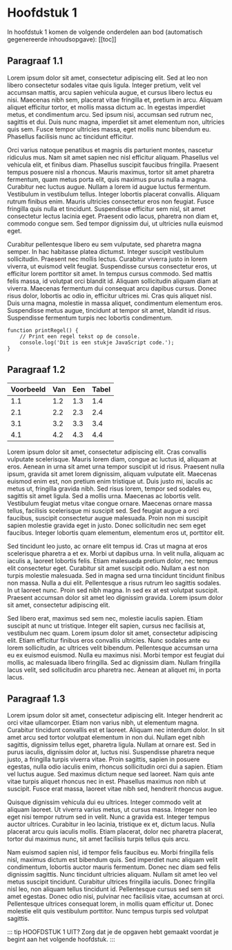 # Hoofdstuk 1

In hoofdstuk 1 komen de volgende onderdelen aan bod (automatisch gegenereerde inhoudsopgave):
[[toc]]

## Paragraaf 1.1

Lorem ipsum dolor sit amet, consectetur adipiscing elit. Sed at leo non libero consectetur sodales vitae quis ligula. Integer pretium, velit vel accumsan mattis, arcu sapien vehicula augue, et cursus libero lectus eu nisi. Maecenas nibh sem, placerat vitae fringilla et, pretium in arcu. Aliquam aliquet efficitur tortor, et mollis massa dictum ac. In egestas imperdiet metus, et condimentum arcu. Sed ipsum nisi, accumsan sed rutrum nec, sagittis et dui. Duis nunc magna, imperdiet sit amet elementum non, ultricies quis sem. Fusce tempor ultricies massa, eget mollis nunc bibendum eu. Phasellus facilisis nunc ac tincidunt efficitur.

Orci varius natoque penatibus et magnis dis parturient montes, nascetur ridiculus mus. Nam sit amet sapien nec nisl efficitur aliquam. Phasellus vel vehicula elit, et finibus diam. Phasellus suscipit faucibus fringilla. Praesent tempus posuere nisl a rhoncus. Mauris maximus, tortor sit amet pharetra fermentum, quam metus porta elit, quis maximus purus nulla a magna. Curabitur nec luctus augue. Nullam a lorem id augue luctus fermentum. Vestibulum in vestibulum tellus. Integer lobortis placerat convallis. Aliquam rutrum finibus enim. Mauris ultricies consectetur eros non feugiat. Fusce fringilla quis nulla et tincidunt. Suspendisse efficitur sem nisl, sit amet consectetur lectus lacinia eget. Praesent odio lacus, pharetra non diam et, commodo congue sem. Sed tempor dignissim dui, ut ultricies nulla euismod eget.

Curabitur pellentesque libero eu sem vulputate, sed pharetra magna semper. In hac habitasse platea dictumst. Integer suscipit vestibulum sollicitudin. Praesent nec mollis lectus. Curabitur viverra justo in lorem viverra, ut euismod velit feugiat. Suspendisse cursus consectetur eros, ut efficitur lorem porttitor sit amet. In tempus cursus commodo. Sed mattis felis massa, id volutpat orci blandit id. Aliquam sollicitudin aliquam diam at viverra. Maecenas fermentum dui consequat arcu dapibus cursus. Donec risus dolor, lobortis ac odio in, efficitur ultrices mi. Cras quis aliquet nisl. Duis urna magna, molestie in massa aliquet, condimentum elementum eros. Suspendisse metus augue, tincidunt at tempor sit amet, blandit id risus. Suspendisse fermentum turpis nec lobortis condimentum.

```js{3}
function printRegel() {
	// Print een regel tekst op de console.
	console.log('Dit is een stukje JavaScript code.');
}
```

## Paragraaf 1.2

| Voorbeeld | Van | Een | Tabel |
| --------- | --- | --- | ----- |
| 1.1       | 1.2 | 1.3 | 1.4   |
| 2.1       | 2.2 | 2.3 | 2.4   |
| 3.1       | 3.2 | 3.3 | 3.4   |
| 4.1       | 4.2 | 4.3 | 4.4   |

Lorem ipsum dolor sit amet, consectetur adipiscing elit. Cras convallis vulputate scelerisque. Mauris lorem diam, congue ac luctus id, aliquam at eros. Aenean in urna sit amet urna tempor suscipit ut id risus. Praesent nulla ipsum, gravida sit amet lorem dignissim, aliquam vulputate elit. Maecenas euismod enim est, non pretium enim tristique ut. Duis justo mi, iaculis ac metus ut, fringilla gravida nibh. Sed risus lorem, tempor sed sodales eu, sagittis sit amet ligula. Sed a mollis urna. Maecenas ac lobortis velit. Vestibulum feugiat metus vitae congue ornare. Maecenas ornare massa tellus, facilisis scelerisque mi suscipit sed. Sed feugiat augue a orci faucibus, suscipit consectetur augue malesuada. Proin non mi suscipit sapien molestie gravida eget in justo. Donec sollicitudin nec sem eget faucibus. Integer lobortis quam elementum, elementum eros ut, porttitor elit.

Sed tincidunt leo justo, ac ornare elit tempus id. Cras ut magna at eros scelerisque pharetra a et ex. Morbi ut dapibus urna. In velit nulla, aliquam ac iaculis a, laoreet lobortis felis. Etiam malesuada pretium dolor, nec tempus elit consectetur eget. Curabitur sit amet suscipit odio. Nullam a est non turpis molestie malesuada. Sed in magna sed urna tincidunt tincidunt finibus non massa. Nulla a dui elit. Pellentesque a risus rutrum leo sagittis sodales. In ut laoreet nunc. Proin sed nibh magna. In sed ex at est volutpat suscipit. Praesent accumsan dolor sit amet leo dignissim gravida. Lorem ipsum dolor sit amet, consectetur adipiscing elit.

Sed libero erat, maximus sed sem nec, molestie iaculis sapien. Etiam suscipit at nunc ut tristique. Integer elit sapien, cursus nec facilisis at, vestibulum nec quam. Lorem ipsum dolor sit amet, consectetur adipiscing elit. Etiam efficitur finibus eros convallis ultricies. Nunc sodales ante eu lorem sollicitudin, ac ultrices velit bibendum. Pellentesque accumsan urna eu ex euismod euismod. Nulla eu maximus nisi. Morbi tempor est feugiat dui mollis, ac malesuada libero fringilla. Sed ac dignissim diam. Nullam fringilla lacus velit, sed sollicitudin arcu pharetra nec. Aenean at aliquet mi, in porta lacus.

## Paragraaf 1.3

Lorem ipsum dolor sit amet, consectetur adipiscing elit. Integer hendrerit ac orci vitae ullamcorper. Etiam non varius nibh, ut elementum magna. Curabitur tincidunt convallis est et laoreet. Aliquam nec interdum dolor. In sit amet arcu sed tortor volutpat elementum in non dui. Nullam eget nibh sagittis, dignissim tellus eget, pharetra ligula. Nullam at ornare est. Sed in purus iaculis, dignissim dolor at, luctus nisi. Suspendisse pharetra neque justo, a fringilla turpis viverra vitae. Proin sagittis, sapien in posuere egestas, nulla odio iaculis enim, rhoncus sollicitudin orci dui a sapien. Etiam vel luctus augue. Sed maximus dictum neque sed laoreet. Nam quis ante vitae turpis aliquet rhoncus nec in est. Phasellus maximus non nibh ut suscipit. Fusce erat massa, laoreet vitae nibh sed, hendrerit rhoncus augue.

Quisque dignissim vehicula dui eu ultrices. Integer commodo velit at aliquam laoreet. Ut viverra varius metus, ut cursus massa. Integer non leo eget nisi tempor rutrum sed in velit. Nunc a gravida est. Integer tempus auctor ultrices. Curabitur in leo lacinia, tristique ex et, dictum lacus. Nulla placerat arcu quis iaculis mollis. Etiam placerat, dolor nec pharetra placerat, tortor dui maximus nunc, sit amet facilisis turpis tellus quis arcu.

Nam euismod sapien nisl, id tempor felis faucibus eu. Morbi fringilla felis nisl, maximus dictum est bibendum quis. Sed imperdiet nunc aliquam velit condimentum, lobortis auctor mauris fermentum. Donec nec diam sed felis dignissim sagittis. Nunc tincidunt ultricies aliquam. Nullam sit amet leo vel metus suscipit tincidunt. Curabitur ultrices fringilla iaculis. Donec fringilla nisl leo, non aliquam tellus tincidunt id. Pellentesque cursus sed sem sit amet egestas. Donec odio nisi, pulvinar nec facilisis vitae, accumsan at orci. Pellentesque ultrices consequat lorem, in mollis quam efficitur ut. Donec molestie elit quis vestibulum porttitor. Nunc tempus turpis sed volutpat sagittis.

::: tip HOOFDSTUK 1 UIT?
Zorg dat je de opgaven hebt gemaakt voordat je begint aan het volgende hoofdstuk.
:::
